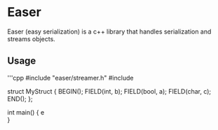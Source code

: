 # Easer
Easer (easy serialization) is a c++ library that handles serialization and streams objects.

## Usage
'''cpp
#include "easer/streamer.h"
#include <fstream>

struct MyStruct {
    BEGIN();
    FIELD(int, b);
    FIELD(bool, a);
    FIELD(char, c);
    END();
};

int main() 
{
    e    
}
